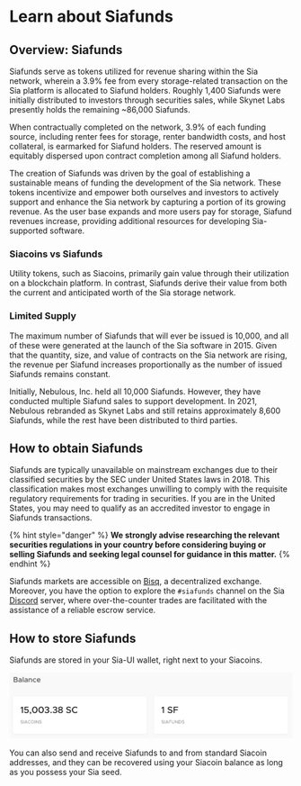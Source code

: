 # Learn about Siafunds

## Overview: Siafunds

Siafunds serve as tokens utilized for revenue sharing within the Sia network, wherein a 3.9% fee from every storage-related transaction on the Sia platform is allocated to Siafund holders. Roughly 1,400 Siafunds were initially distributed to investors through securities sales, while Skynet Labs presently holds the remaining \~86,000 Siafunds.

When contractually completed on the network, 3.9% of each funding source, including renter fees for storage, renter bandwidth costs, and host collateral, is earmarked for Siafund holders. The reserved amount is equitably dispersed upon contract completion among all Siafund holders.

The creation of Siafunds was driven by the goal of establishing a sustainable means of funding the development of the Sia network. These tokens incentivize and empower both ourselves and investors to actively support and enhance the Sia network by capturing a portion of its growing revenue. As the user base expands and more users pay for storage, Siafund revenues increase, providing additional resources for developing Sia-supported software.

### Siacoins vs Siafunds

Utility tokens, such as Siacoins, primarily gain value through their utilization on a blockchain platform. In contrast, Siafunds derive their value from both the current and anticipated worth of the Sia storage network.

### Limited Supply &#x20;

The maximum number of Siafunds that will ever be issued is 10,000, and all of these were generated at the launch of the Sia software in 2015. Given that the quantity, size, and value of contracts on the Sia network are rising, the revenue per Siafund increases proportionally as the number of issued Siafunds remains constant.

Initially, Nebulous, Inc. held all 10,000 Siafunds. However, they have conducted multiple Siafund sales to support development. In 2021, Nebulous rebranded as Skynet Labs and still retains approximately 8,600 Siafunds, while the rest have been distributed to third parties.

## How to obtain Siafunds

Siafunds are typically unavailable on mainstream exchanges due to their classified securities by the SEC under United States laws in 2018. This classification makes most exchanges unwilling to comply with the requisite regulatory requirements for trading in securities. If you are in the United States, you may need to qualify as an accredited investor to engage in Siafunds transactions.

{% hint style="danger" %}
**We strongly advise researching the relevant securities regulations in your country before considering buying or selling Siafunds and seeking legal counsel for guidance in this matter.**
{% endhint %}

Siafunds markets are accessible on [Bisq](https://bisq.network/markets/?currency=sf\_btc),  a decentralized exchange. Moreover, you have the option to explore the `#siafunds` channel on the Sia [Discord](https://sia.tech/discord) server, where over-the-counter trades are facilitated with the assistance of a reliable escrow service.

## How to store Siafunds

Siafunds are stored in your Sia-UI wallet, right next to your Siacoins.

![Sia-UI Balance ](../.gitbook/assets/siafunds-close.png)

You can also send and receive Siafunds to and from standard Siacoin addresses, and they can be recovered using your Siacoin balance as long as you possess your Sia seed.
